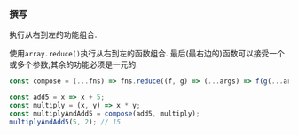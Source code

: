 ### 撰写

执行从右到左的功能组合. 

使用`array.reduce()`执行从右到左的函数组合. 最后(最右边的)函数可以接受一个或多个参数;其余的功能必须是一元的. 

```js
const compose = (...fns) => fns.reduce((f, g) => (...args) => f(g(...args)));
```

```js
const add5 = x => x + 5;
const multiply = (x, y) => x * y;
const multiplyAndAdd5 = compose(add5, multiply);
multiplyAndAdd5(5, 2); // 15
```